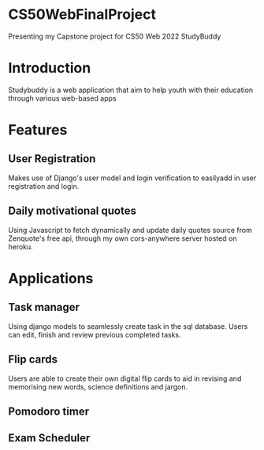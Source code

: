 # CS50WebFinalProject
Presenting my Capstone project for CS50 Web 2022 StudyBuddy

# Introduction 
Studybuddy is a web application that aim to help youth with their education through various web-based apps

# Features

## User Registration
Makes use of Django's user model and login verification to easilyadd in user registration and login.

## Daily motivational quotes

Using Javascript to fetch dynamically and update daily quotes source from Zenquote's free api, through my own cors-anywhere server hosted on heroku.

# Applications

## Task manager
Using django models to seamlessly create task in the sql database. Users can edit, finish and review previous completed tasks.

## Flip cards
Users are able to create their own digital flip cards to aid in revising and memorising new words, science definitions and jargon.

## Pomodoro timer
## Exam Scheduler
